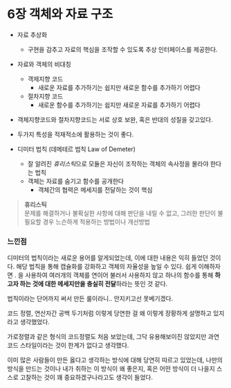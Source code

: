 # 6장 객체와 자료 구조

- 자료 추상화  
  - 구현을 감추고 자료의 핵심을 조작할 수 있도록 추상 인터페이스를 제공한다.


- 자료와 객체의 비대칭
    - 객제지향 코드  
      - 새로운 자료를 추가하기는 쉽지만 새로운 함수를 추가하기 어렵다
    - 절차지향 코드
      - 새로운 함수를 추가하기는 쉽지만 새로운 자료를 추가하기 어렵다


- 객체지향코드와 절차지향코드는 서로 상호 보완, 혹은 반대의 성질을 갖고있다. 
- 두가지 특성을 적재적소에 활용하는 것이 좋다.
- 디미터 법칙 (데메테르 법칙 Law of Demeter)
    - 잘 알려진 *휴리스틱*으로 모듈은 자신이 조작하는 객체의 속사정을 몰라야 한다는 법칙
    - 객체는 자료를 숨기고 함수를 공개한다
        - 객체간의 협력은 메세지를 전달하는 것이 핵심

> **휴리스틱**  
> 문제를 해결하거나 불확실한 사항에 대해 판단을 내릴 수 없고,
> 그러한 판단이 불필요할 경우 느슨하게 적용하는 방법이나 개선방법

### 느낀점
디미터의 법칙이라는 새로운 용어를 알게되었는데,
이에 대한 내용은 익히 들었던 것이다.
해당 법칙을 통해 캡슐화를 강화하고 객체의 자율성을 높일 수 있다.
쉽게 이해하자면 . 을 사용하여 여러개의 객체를 연이어 불러서 사용하지 않고 하나의 함수를 통해
**하고자 하는 것에 대한 메세지만을 충실히 전달**하라는 뜻인 것 같다.

법칙이라는 단어까지 써서 만든 룰이라니.. 안지키고선 못베기겠다.

코드 정렬, 연산자간 공백 두기처럼 이렇게 당연한 걸 왜 이렇게 장황하게 설명하고 있지 라고 생각했었다.

가로정렬과 같은 형식의 코드정렬도 처음 보았는데,
그닥 유용해보이진 않았지만 과연 코드 스타일이라는 것이 한계가 없다고 생각했다.

이미 많은 사람들이 만든 옳다고 생각하는 방식에 대해 당연히 따르고 있었는데,
나만의 방식을 만드는 것이나 내가 취하는 이 방식이 왜 좋은지, 혹은 어떤 방식이 더 나을지 스스로 고찰하는 것이 꽤 중요하겠구나라고도 생각이 들었다.